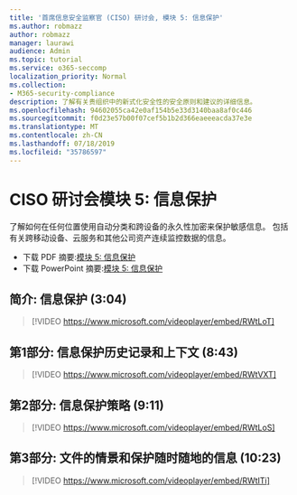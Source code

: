 ```yaml
---
title: '首席信息安全监察官 (CISO) 研讨会, 模块 5: 信息保护'
ms.author: robmazz
author: robmazz
manager: laurawi
audience: Admin
ms.topic: tutorial
ms.service: o365-seccomp
localization_priority: Normal
ms.collection:
- M365-security-compliance
description: 了解有关贵组织中的新式化安全性的安全原则和建议的详细信息。
ms.openlocfilehash: 94602055ca42e0af154b5e33d3140baa8af0c446
ms.sourcegitcommit: f0d23e57b00f07cef5b1b2d366eaeeeacda37e3e
ms.translationtype: MT
ms.contentlocale: zh-CN
ms.lasthandoff: 07/18/2019
ms.locfileid: "35786597"
---
```

# <a name="ciso-workshop-module-5-information-protection"></a>CISO 研讨会模块 5: 信息保护

了解如何在任何位置使用自动分类和跨设备的永久性加密来保护敏感信息。 包括有关跨移动设备、云服务和其他公司资产连续监控数据的信息。

- 下载 PDF 摘要:[模块 5: 信息保护](media/ciso-workshop-5-information-protection-strategy.pdf)
- 下载 PowerPoint 摘要:[模块 5: 信息保护](https://docs.microsoft.com/office365/securitycompliance/media/ciso-workshop-5-information-protection-strategy.pptx)

## <a name="introduction-information-protection-304"></a>简介: 信息保护 (3:04)

> [!VIDEO https://www.microsoft.com/videoplayer/embed/RWtLoT]

## <a name="part-1-information-protection-history-and-context-843"></a>第1部分: 信息保护历史记录和上下文 (8:43)

> [!VIDEO https://www.microsoft.com/videoplayer/embed/RWtVXT]

## <a name="part-2-information-protection-strategy-911"></a>第2部分: 信息保护策略 (9:11)

> [!VIDEO https://www.microsoft.com/videoplayer/embed/RWtLoS]

## <a name="part-3-story-of-a-file-and-protecting-information-anywhere-1023"></a>第3部分: 文件的情景和保护随时随地的信息 (10:23)

> [!VIDEO https://www.microsoft.com/videoplayer/embed/RWtITi]